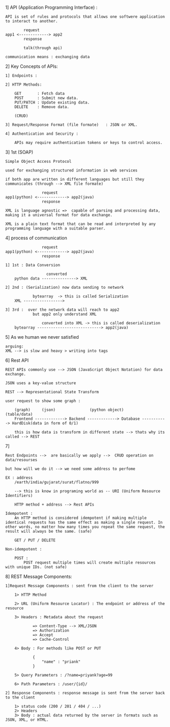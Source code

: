 1] API (Application Programming Interface) : 

    API is set of rules and protocols that allows one softwere application to interact to another.

            request
    app1 <-------------> app2
            response
            
            talk(through api)
    
    communication means : exchanging data

2] Key Concepts of APIs:

    1] Endpoints :

    2] HTTP Methods:

        GET       : Fetch data
        POST      : Submit new data.
        PUT/PATCH : Update existing data.
        DELETE    : Remove data.

        (CRUD)
    
    3] Request/Response Format (file formate)   : JSON or XML.

    4] Authentication and Security :

        APIs may require authentication tokens or keys to control access.



3] 1st (SOAP)

    Simple Object Access Protocol
    
    used for exchanging structured information in web services
    
    if both app are written in different languages but still they communicates (through --> XML file formate)

                    request
    app1(python) <-------------> app2(java)
                    response

    XML is language agnostic =>  capable of parsing and processing data, making it a universal format for data exchange.

    XML is a plain text format that can be read and interpreted by any programming language with a suitable parser.


4] process of communication

                    request
    app1(python) <-------------> app2(java)
                    response

    1] 1st : Data Conversion

                      converted
        python data ---------------> XML     

    2] 2nd : (Serialization) now data sending to network 

                bytearray  -> this is called Serialization      
        XML ----------------->  
    
    3] 3rd :  over the network data will reach to app2 
                but app2 only understand XML
 
                    converted into XML -> this is called deserialization
        bytearray ----------------------------> app2(java)


5] As we human we never satisfied

    arguing:
    XML --> is slow and heavy > writing into tags

6] Rest API 

    REST APIs commonly use --> JSON (JavaScript Object Notation) for data exchange.
    
    JSON uses a key-value structure

    REST --> Representational State Transform

    user request to show some graph :

        (graph)     (json)               (python object)        (table/data)
        Frontend -------------> Backend -------------> Database -----------> HardDisk(data in form of 0/1)

        this is how data is transform in different state --> thats why its called --> REST

7] 

    Rest Endpoints -->  are basically we apply -->  CRUD operation on data/resourses 
    
    but how will we do it --> we need some address to perfome 

    EX : address 
        /earth/india/gujarat/surat/flatno/999  
        
        --> this is know in programing world as -- URI (Uniform Resource Identifiers) 

        HTTP method + address --> Rest APIs

    Idempotent :
        An HTTP method is considered idempotent if making multiple identical requests has the same effect as making a single request. In other words, no matter how many times you repeat the same request, the result will always be the same. (safe)

        GET / PUT / DELETE
    
    Non-idempotent : 

        POST :
            POST request multiple times will create multiple resources with unique IDs. (not safe)


8]  REST Message Components:

    1]Request Message Components : sent from the client to the server

        1> HTTP Method 
        
        2> URL (Uniform Resource Locator) : The endpoint or address of the resource
        
        3> Headers : Metadata about the request

                => Content-Type --> XML/JSON
                => Authorization
                => Accept
                => Cache-Control
        
        4> Body : For methods like POST or PUT

                {
                    "name" : "priank"
                }
        
        5> Query Parameters : /?name=priyank?age=99

        6> Path Parameters : /user/{id}/
    
    2] Response Components : response message is sent from the server back to the client 

        1> status code (200 / 201 / 404 / ...)
        2> Headers
        3> Body : actual data returned by the server in formats such as JSON, XML, or HTML.